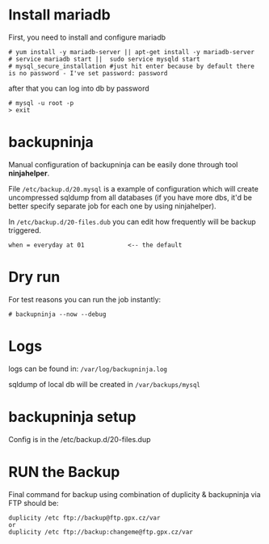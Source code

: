 # Install mariadb
First, you need to install and configure mariadb
```
# yum install -y mariadb-server || apt-get install -y mariadb-server
# service mariadb start ||  sudo service mysqld start
# mysql_secure_installation #just hit enter because by default there is no password - I've set password: password

```

after that you can log into db by password
```
# mysql -u root -p
> exit
```


# backupninja

Manual configuration of backupninja can be easily done through tool **ninjahelper**.

File ```/etc/backup.d/20.mysql``` is a example of configuration which will create uncompressed sqldump from all databases (if you have more dbs, it'd be better specify separate job for each one by using ninjahelper).

In ```/etc/backup.d/20-files.dub``` you can edit how frequently will be backup triggered.
```
when = everyday at 01            <-- the default
```

# Dry run
For test reasons you can run the job instantly:
```
# backupninja --now --debug
```

# Logs
logs can be found in:
```/var/log/backupninja.log``` 

sqldump of local db will be created in 
```/var/backups/mysql```

# backupninja setup 
Config is in the /etc/backup.d/20-files.dup

# RUN the Backup
Final command for backup using combination of duplicity & backupninja via FTP should be:
```
duplicity /etc ftp://backup@ftp.gpx.cz/var
or 
duplicity /etc ftp://backup:changeme@ftp.gpx.cz/var
```
